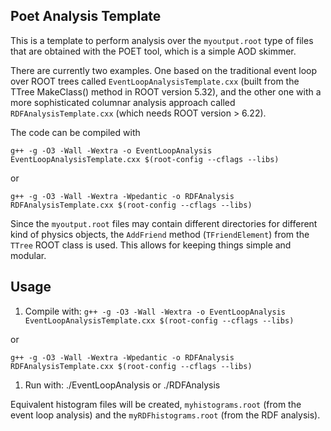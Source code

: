 ## Poet Analysis Template

This is a template to perform analysis over the `myoutput.root` type of files that are obtained with the POET tool, which is a simple AOD skimmer.
  
There are currently two examples. One based on the traditional event loop over ROOT trees called `EventLoopAnalysisTemplate.cxx` (built from the TTree MakeClass() method in ROOT version 5.32), and the other one with a more sophisticated columnar analysis approach called `RDFAnalysisTemplate.cxx` (which needs ROOT version > 6.22).  

The code can be compiled with

`g++ -g -O3 -Wall -Wextra -o EventLoopAnalysis EventLoopAnalysisTemplate.cxx $(root-config --cflags --libs)`

or

`g++ -g -O3 -Wall -Wextra -Wpedantic -o RDFAnalysis RDFAnalysisTemplate.cxx $(root-config --cflags --libs)`


Since the `myoutput.root` files may contain different directories for different 
kind of physics objects, the `AddFriend` method (`TFriendElement`) from the `TTree` ROOT class is used.  This allows for keeping things simple and modular.

## Usage

1. Compile with: 
`g++ -g -O3 -Wall -Wextra -o EventLoopAnalysis EventLoopAnalysisTemplate.cxx $(root-config --cflags --libs)`

or

`g++ -g -O3 -Wall -Wextra -Wpedantic -o RDFAnalysis RDFAnalysisTemplate.cxx $(root-config --cflags --libs)`

1. Run with:
./EventLoopAnalysis 
or
./RDFAnalysis

Equivalent histogram files will be created, `myhistograms.root` (from the event loop analysis) and the `myRDFhistograms.root` (from the RDF analysis).
